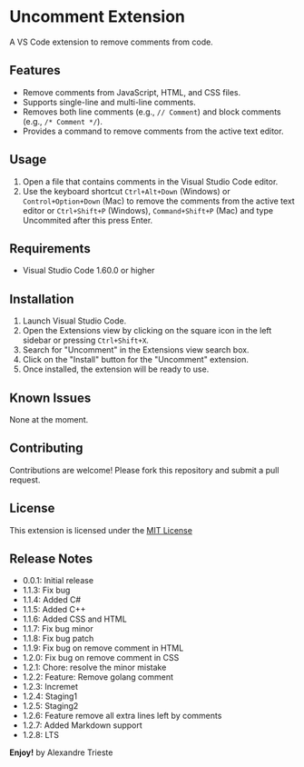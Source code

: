 # Uncomment Extension
A VS Code extension to remove comments from code.

<!-- eu nao sei mais o que fazer nesta triste tarde de domingo
ainda assim, vou vivendo as evidencias de uma louca aventura country -->
## Features
- Remove comments from JavaScript, HTML, and CSS files.
- Supports single-line and multi-line comments.
- Removes both line comments (e.g., `// Comment`) and block comments (e.g., `/* Comment */`).
- Provides a command to remove comments from the active text editor.

## Usage
1. Open a file that contains comments in the Visual Studio Code editor.
2. Use the keyboard shortcut `Ctrl+Alt+Down` (Windows) or `Control+Option+Down` (Mac) to remove the comments from the active text editor or `Ctrl+Shift+P` (Windows), `Command+Shift+P` (Mac) and type Uncommited after this press Enter.

## Requirements
- Visual Studio Code 1.60.0 or higher

## Installation
1. Launch Visual Studio Code.
2. Open the Extensions view by clicking on the square icon in the left sidebar or pressing `Ctrl+Shift+X`.
3. Search for "Uncomment" in the Extensions view search box.
4. Click on the "Install" button for the "Uncomment" extension.
5. Once installed, the extension will be ready to use.

## Known Issues
None at the moment.

## Contributing
Contributions are welcome! Please fork this repository and submit a pull request.

## License
This extension is licensed under the [MIT License](https://github.com/alexandretrieste/uncomment/blob/main/LICENSE)

## Release Notes
- 0.0.1: Initial release
- 1.1.3: Fix bug
- 1.1.4: Added C#
- 1.1.5: Added C++
- 1.1.6: Added CSS and HTML
- 1.1.7: Fix bug minor
- 1.1.8: Fix bug patch
- 1.1.9: Fix bug on remove comment in HTML
- 1.2.0: Fix bug on remove comment in CSS
- 1.2.1: Chore: resolve the minor mistake
- 1.2.2: Feature: Remove golang comment
- 1.2.3: Incremet
- 1.2.4: Staging1
- 1.2.5: Staging2
- 1.2.6: Feature remove all extra lines left by comments
- 1.2.7: Added Markdown support
- 1.2.8: LTS


**Enjoy!**
by Alexandre Trieste
